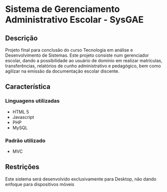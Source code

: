 # Sistema de Gerenciamento Administrativo Escolar - SysGAE


## Descrição
Projeto final para conclusão do curso Tecnologia em análise e Desenvolvimento de Sistemas.
Este projeto consiste num gerenciador escolar, dando a possibilidade ao usuário de domínio em realizar matrículas, transferências, relatórios de cunho administrativo e pedagógico, bem como agilizar na emissão da documentação escolar discente.

## Característica

### Linguagens utilizadas
* HTML 5
* Javascript
* PHP
* MySQL

### Padrão utilizado
* MVC

## Restrições
Este sistema será desenvolvido exclusivamente para Desktop, não dando enfoque para dispositivos móveis
